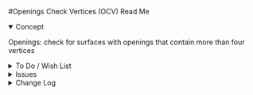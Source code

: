 #Openings Check Vertices (OCV) Read Me

<details open>

<summary>Concept</summary>

Openings: check for surfaces with openings that contain more than four vertices

</details>

<details>

<summary>To Do / Wish List</summary>

* 2019-05-16 ~ List all openings with issues and provide display of details for each item
* 2019-04-03 ~ Delete any extra vertices in edges

</details>

<details>

<summary>Issues</summary>


</details>

<details>

<summary>Change Log</summary>

### 2019-05-21 ~ Theo

* C - OCV.js: Update vars
* F - OCV.js: Add summary highlight

### 2019-05-10 ~ Theo

* F - Add popup help and readme

### 2019-04-03 ~ Theo

* F - First commit

</details>